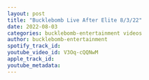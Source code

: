 ```yaml
---
layout: post
title: "Bucklebomb Live After Elite 8/3/22"
date: 2022-08-03
categories: bucklebomb-entertainment videos
author: bucklebomb-entertainment
spotify_track_id: 
youtube_video_id: V3Oq-cQQNwM
apple_track_id: 
youtube_metadata: 
---
```

